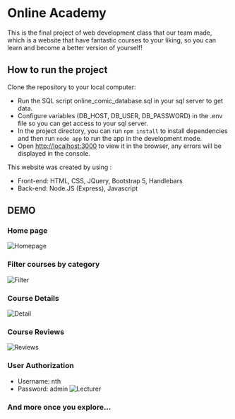 # Online Academy
This is the final project of web development class that our team made, which is a
website that have fantastic courses to your liking, so you can learn and become a better version of yourself!
## How to run the project
Clone the repository to your local computer:
- Run the SQL script online_comic_database.sql in your sql server to get data.
- Configure variables (DB_HOST, DB_USER, DB_PASSWORD) in the .env file so you can get access to your sql server. 
- In the project directory, you can run `npm install` to install dependencies and then run `node app` to run the app in the development mode.
- Open [http://localhost:3000](http://localhost:3000) to view it in the browser, any errors will be displayed in the console.

This website was created by using :
- Front-end: HTML, CSS, JQuery, Bootstrap 5, Handlebars
- Back-end: Node.JS (Express), Javascript

## DEMO
### Home page
![Homepage](https://user-images.githubusercontent.com/46386624/164173796-9feb9103-828a-43fd-bb65-190e95748d83.png)
### Filter courses by category
![Filter](https://user-images.githubusercontent.com/46386624/164174231-7604e3d5-9253-4b31-8c62-8865b3db4dfd.png)
### Course Details
![Detail](https://user-images.githubusercontent.com/46386624/164173939-0660cc1c-8c5d-4765-9db0-eb31d96983fa.png)
### Course Reviews
![Reviews](https://user-images.githubusercontent.com/46386624/164174001-9a4970eb-4251-400f-aa61-3be7358c6181.png)
### User Authorization 
- Username: nth
- Password: admin
![Lecturer](https://user-images.githubusercontent.com/46386624/164174506-39387be6-f27e-480c-a359-a24037dece25.png)
### And more once you explore...
